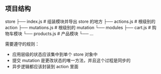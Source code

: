 
## 项目结构
store
    ├── index.js          # 组装模块并导出 store 的地方
    ├── actions.js        # 根级别的 action
    ├── mutations.js      # 根级别的 mutation
    └── modules
        ├── cart.js       # 购物车模块
        └── products.js   # 产品模块
        └── ...


需要遵守的规则：
* 应用层级的状态应该集中到单个 store 对象中
* 提交 mutation 是更改状态的唯一方法，并且这个过程是同步的
* 异步逻辑都应该封装到 action 里面